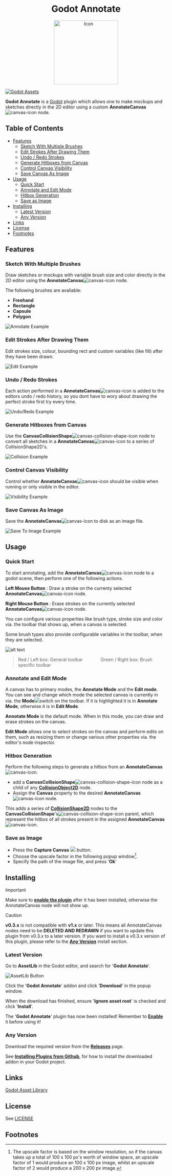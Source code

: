 <div align="center">
  <h1 align="center">Godot Annotate</h1>
  <img src=src/canvas/annotate_canvas_icon.svg alt="Icon" width="200" height="200"/>
</div>

[![Godot Assets](https://img.shields.io/badge/Godot_Asset_Library-blue)](https://godotengine.org/asset-library/asset/2432)

**Godot Annotate** is a [Godot](https://godotengine.org/) plugin which allows one to make mockups and sketches directly in the 2D editor using a custom **AnnotateCanvas**![canvas-icon] node.

<!-- omit in toc -->
## Table of Contents
- [Features](#features)
  - [Sketch With Multiple Brushes](#sketch-with-multiple-brushes)
  - [Edit Strokes After Drawing Them](#edit-strokes-after-drawing-them)
  - [Undo / Redo Strokes](#undo--redo-strokes)
  - [Generate Hitboxes from Canvas](#generate-hitboxes-from-canvas)
  - [Control Canvas Visibility](#control-canvas-visibility)
  - [Save Canvas As Image](#save-canvas-as-image)
- [Usage](#usage)
  - [Quick Start](#quick-start)
  - [Annotate and Edit Mode](#annotate-and-edit-mode)
  - [Hitbox Generation](#hitbox-generation)
  - [Save as Image](#save-as-image)
- [Installing](#installing)
  - [Latest Version](#latest-version)
  - [Any Version](#any-version)
- [Links](#links)
- [License](#license)
- [Footnotes](#footnotes)

## Features

### Sketch With Multiple Brushes

Draw sketches or mockups with variable brush size and color directly in the 2D editor using the **AnnotateCanvas**![canvas-icon] node.

The following brushes are avaliable:
- **Freehand**
- **Rectangle**
- **Capsule**
- **Polygon**

![Annotate Example](readme-assets/Annotate.gif)

### Edit Strokes After Drawing Them

Edit strokes size, colour, bounding rect and custom variables (like fill) after they have been drawn.

![Edit Example](readme-assets/Edit.gif)

### Undo / Redo Strokes

Each action performed in a **AnnotateCanvas**![canvas-icon] is added to the editors undo / redo history, so you dont have to wory about drawing the perfect stroke first try every time.

![Undo/Redo Example](readme-assets/UndoRedo.gif)

### Generate Hitboxes from Canvas

Use the **CanvasCollisionShape**![canvas-collision-shape-icon] node to convert all sketches in a **AnnotateCanvas**![canvas-icon] to a series of CollisionShape2D's.

![Collision Example](readme-assets/Collision.gif)

### Control Canvas Visibility

Control whether **AnnotateCanvas**![canvas-icon] should be visible when running or only visible in the editor.

![Visibility Example](readme-assets/Visibility.gif)

### Save Canvas As Image

Save the **AnnotateCanvas**![canvas-icon] to disk as an image file.

![Save To Image Example](readme-assets/SaveToImage.gif)

## Usage

### Quick Start

To start annotating, add the **AnnotateCanvas**![canvas-icon] node to a godot scene, then perform one of the following actions.

**Left Mouse Button**
: Draw a stroke on the currenty selected **AnnotateCanvas**![canvas-icon] node.

**Right Mouse Button**
: Erase strokes on the currently selected **AnnotateCanvas**![canvas-icon] node.

You can configure various properties like brush type, stroke size and color via. the toolbar that shows up, when a canvas is selected.

Some brush types also provide configurable variables in the toolbar, when they are selected.

![alt text](readme-assets/toolbar.png)
> Red / Left box: General toolbar&emsp;&emsp;&emsp;&emsp;Green / Right box: Brush specific toolbar


### Annotate and Edit Mode

A canvas has to primary modes, the **Annotate Mode** and the **Edit mode**.
You can see and change which mode the selected canvas is currently in via. the **Mode**![](src/toolbar/annotate_toolbar_icon.svg)switch on the toolbar. If it is highlighted it is in **Annotate Mode**, otherwise it is in **Edit Mode**.

**Annotate Mode** is the default mode. When in this mode, you can draw and erase strokes on the canvas.

**Edit Mode** allows one to select strokes on the canvas and perform edits on them, such as resizing them or change various other properties via. the editor's node inspector. 

### Hitbox Generation

Perform the following steps to generate a hitbox from an **AnnotateCanvas**![canvas-icon].

- add a **CanvasCollisionShape**![canvas-collision-shape-icon] node as a child of any [**CollisionObject2D**](https://docs.godotengine.org/en/stable/classes/class_collisionobject2d.html) node.
- Assign the **Canvas** property to the desired **AnnotateCanvas**![canvas-icon] node.

This adds a series of [**CollisionShape2D**](https://docs.godotengine.org/en/stable/classes/class_collisionshape2d.html) nodes to the **CanvasCollisionShape**'s![canvas-collision-shape-icon] parent, which represent the hitbox of all strokes present in the assigned **AnnotateCanvas**![canvas-icon]. 

### Save as Image

- Press the **Capture Canvas** ![](src/toolbar/capture_canvas_toolbar_icon.svg) button.
- Choose the upscale factor in the following popup window[^1].
- Specify the path of the image file, and press '**Ok**'

## Installing
> [!IMPORTANT]
> Make sure to [**enable the plugin**](https://docs.godotengine.org/en/stable/tutorials/plugins/editor/installing_plugins.html#enabling-a-plugin) after it has been installed, otherwise the AnnotateCanvas node will not show up.

> [!CAUTION]
> **v0.3.x** is not compatible with **v1.x** or later. This means all AnnotateCanvas nodes need to be **DELETED AND REDRAWN** if you want to update this plugin from v0.3.x to a later version. If you want to install a v0.3.x version of this plugin, please refer to the [**Any Version**](#any-version) install section.

### Latest Version
Go to **AssetLib** in the Godot editor, and search for '**Godot Annotate**'.


![AssetLib Button](readme-assets/installing_plugins_assetlib_tab.webp)

Click the '**Godot Annotate**' addon and click '**Download**' in the popup window.

When the download has finished, ensure '**Ignore asset root**' is checked and click '**Install**'.

The '**Godot Annotate**' plugin has now been installed! Remember to [**Enable**](https://docs.godotengine.org/en/stable/tutorials/plugins/editor/installing_plugins.html#enabling-a-plugin) it before using it!

### Any Version

Download the required version from the [**Releases**](https://github.com/zarstensen/GodotAnnotate/releases) page.

See [**Installing Plugins from Github**](https://docs.godotengine.org/en/stable/tutorials/plugins/editor/installing_plugins.html#installing-a-plugin), for how to install the downloaded addon in your Godot project.

## Links

[Godot Asset Library](https://godotengine.org/asset-library/asset/2432)

## License

See [LICENSE](LICENSE)


## Footnotes
[^1]: The upscale factor is based on the window resolution, so if the canvas takes up a total of 100 x 100 px's worth of window space, an upscale factor of 1 would produce an 100 x 100 px image, whilst an upscale factor of 2 would produce a 200 x 200 px image.

[canvas-icon]: src/canvas/annotate_canvas_icon.svg
[canvas-collision-shape-icon]: src/collision/canvas_collision_shape_icon.svg
